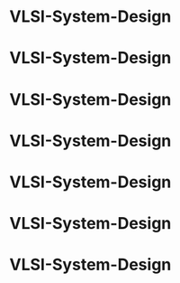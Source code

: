 # VLSI-System-Design
# VLSI-System-Design
# VLSI-System-Design
# VLSI-System-Design
# VLSI-System-Design
# VLSI-System-Design
# VLSI-System-Design
